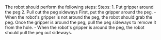 The robot should perform the following steps:
    Steps:  1. Put gripper around the peg  2. Pull out the peg sideways
    First, put the gripper around the peg.
    - When the robot's gripper is not around the peg, the robot should grab the peg.
    Once the gripper is around the peg, pull the peg sideways to remove it from the hole.
    - When the robot's gripper is around the peg, the robot should pull the peg out sideways.